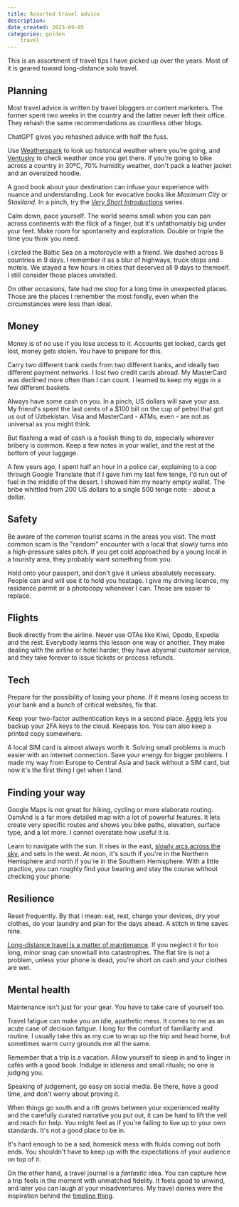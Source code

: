 ```yaml
---
title: Assorted travel advice
description: 
date_created: 2023-09-05
categories: golden
    travel
---
```


This is an assortment of travel tips I have picked up over the years. Most of it is geared toward long-distance solo travel.

## Planning

Most travel advice is written by travel bloggers or content marketers. The former spent two weeks in the country and the latter never left their office. They rehash the same recommendations as countless other blogs.

ChatGPT gives you rehashed advice with half the fuss.

Use [Weatherspark](https://weatherspark.com/) to look up historical weather where you're going, and [Ventusky](https://www.ventusky.com/) to check weather once you get there. If you're going to bike across a country in 30ºC, 70% humidity weather, don't pack a leather jacket and an oversized hoodie.

A good book about your destination can infuse your experience with nuance and understanding. Look for evocative books like *Maximum City* or *Stasiland*. In a pinch, try the *[Very Short Introductions](https://en.wikipedia.org/wiki/Very_Short_Introductions)* series.

Calm down, pace yourself. The world seems small when you can pan across continents with the flick of a finger, but it's unfathomably big under your feet. Make room for spontaneity and exploration. Double or triple the time you think you need.

I circled the Baltic Sea on a motorcycle with a friend. We dashed across 8 countries in 9 days. I remember it as a blur of highways, truck stops and motels. We stayed a few hours in cities that deserved all 9 days to themself. I still consider those places unvisited.

On other occasions, fate had me stop for a long time in unexpected places. Those are the places I remember the most fondly, even when the circumstances were less than ideal.

## Money

Money is of no use if you lose access to it. Accounts get locked, cards get lost, money gets stolen. You have to prepare for this.

Carry two different bank cards from two different banks, and ideally two different payment networks. I lost two credit cards abroad. My MasterCard was declined more often than I can count. I learned to keep my eggs in a few different baskets.

Always have some cash on you. In a pinch, US dollars will save your ass. My friend's spent the last cents of a $100 bill on the cup of petrol that got us out of Uzbekistan. Visa and MasterCard - ATMs, even - are not as universal as you might think.

But flashing a wad of cash is a foolish thing to do, especially wherever bribery is common. Keep a few notes in your wallet, and the rest at the bottom of your luggage.

A few years ago, I spent half an hour in a police car, explaining to a cop through Google Translate that if I gave him my last few tenge, I'd run out of fuel in the middle of the desert. I showed him my nearly empty wallet. The bribe whittled from 200 US dollars to a single 500 tenge note - about a dollar.

## Safety

Be aware of the common tourist scams in the areas you visit. The most common scam is the "random" encounter with a local that slowly turns into a high-pressure sales pitch. If you get cold approached by a young local in a touristy area, they probably want something from you.

Hold onto your passport, and don't give it unless absolutely necessary. People can and will use it to hold you hostage. I give my driving licence, my residence permit or a photocopy whenever I can. Those are easier to replace.

## Flights

Book directly from the airline. Never use OTAs like Kiwi, Opodo, Expedia and the rest. Everybody learns this lesson one way or another. They make dealing with the airline or hotel harder, they have abysmal customer service, and they take forever to issue tickets or process refunds.

## Tech

Prepare for the possibility of losing your phone. If it means losing access to your bank and a bunch of critical websites, fix that.

Keep your two-factor authentication keys in a second place. [Aegis](https://getaegis.app/) lets you backup your 2FA keys to the cloud. Keepass too. You can also keep a printed copy somewhere.

A local SIM card is almost always worth it. Solving small problems is much easier with an internet connection. Save your energy for bigger problems. I made my way from Europe to Central Asia and back without a SIM card, but now it's the first thing I get when I land.

## Finding your way

Google Maps is not great for hiking, cycling or more elaborate routing. OsmAnd is a far more detailed map with a lot of powerful features. It lets create very specific routes and shows you bike paths, elevation, surface type, and a lot more. I cannot overstate how useful it is.

Learn to navigate with the sun. It rises in the east, [slowly arcs across the sky](https://www.youtube.com/watch?v=F95ArVB4Ye0), and sets in the west. At noon, it's south if you're in the Northern Hemisphere and north if you're in the Southern Hemisphere. With a little practice, you can roughly find your bearing and stay the course without checking your phone.

## Resilience

Reset frequently. By that I mean: eat, rest, charge your devices, dry your clothes, do your laundry and plan for the days ahead. A stitch in time saves nine.

[Long-distance travel is a matter of maintenance](/blog/motorcycle-maintenance). If you neglect it for too long, minor snag can snowball into catastrophes. The flat tire is not a problem, unless your phone is dead, you're short on cash and your clothes are wet.

## Mental health

Maintenance isn't just for your gear. You have to take care of yourself too.

Travel fatigue can make you an idle, apathetic mess. It comes to me as an acute case of decision fatigue. I long for the comfort of familiarity and routine. I usually take this as my cue to wrap up the trip and head home, but sometimes warm curry grounds me all the same.

Remember that a trip is a vacation. Allow yourself to sleep in and to linger in cafés with a good book. Indulge in idleness and small rituals; no one is judging you.

Speaking of judgement, go easy on social media. Be there, have a good time, and don't worry about proving it. 

When things go south and a rift grows between your experienced reality and the carefully curated narrative you put out, it can be hard to lift the veil and reach for help. You might feel as if you're failing to live up to your own standards. It's not a good place to be in.

It's hard enough to be a sad, homesick mess with fluids coming out both ends. You shouldn't have to keep up with the expectations of your audience on top of it.

On the other hand, a travel journal is a *fantastic* idea. You can capture how a trip feels in the moment with unmatched fidelity. It feels good to unwind, and later you can laugh at your misadventures. My travel diaries were the inspiration behind the [timeline thing](/projects/timeline).